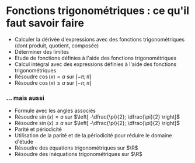 # Fonctions trigonométriques : ce qu'il faut savoir faire

- Calculer la dérivée d'expressions avec des fonctions trigonométriques (dont produit, quotient, composée)
- Déterminer des limites
- Etude de fonctions définies à l'aide des fonctions trigonométriques
- Calcul intégral avec des expressions définies à l'aide des fonctions trigonométriques
- Résoudre $\cos(x) = a$ sur $[-\pi; \pi]$
- Résoudre $\cos(x) \leq a$ sur $[-\pi; \pi]$

### ... mais aussi

- Formule avec les angles associés
- Résoudre $\sin(x) = a$ sur $\left[ -\dfrac{\pi}{2}; \dfrac{\pi}{2} \right]$
- Résoudre $\sin(x) \leq a$ sur $\left[ -\dfrac{\pi}{2}; \dfrac{\pi}{2} \right]$
- Parité et périodicité
- Utilisation de la parité et de la périodicité pour réduire le domaine d'étude
- Résoudre des équations trigonométriques sur $\R$
- Résoudre des inéquations trigonométriques sur $\R$